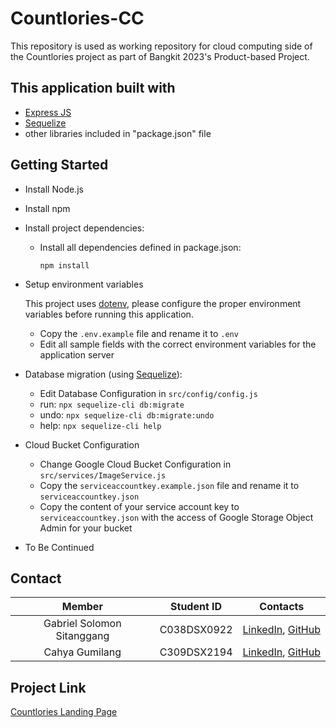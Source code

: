 # Countlories-CC

This repository is used as working repository for cloud computing side of the Countlories project as part of Bangkit 2023's Product-based Project.

## This application built with
* [Express JS](https://expressjs.com/)
* [Sequelize](https://sequelize.org/)
* other libraries included in "package.json" file

## Getting Started
* Install Node.js
* Install npm
* Install project dependencies:
    
    - Install all dependencies defined in package.json:
    
        `npm install`
    
* Setup environment variables

    This project uses [dotenv](https://www.npmjs.com/package/dotenv), please configure the proper environment variables before running this application.
    
    - Copy the `.env.example` file and rename it to `.env`
    - Edit all sample fields with the correct environment variables for the application server
    
* Database migration (using [Sequelize](http://docs.sequelizejs.com)):
    - Edit Database Configuration in `src/config/config.js`
    - run: `npx sequelize-cli db:migrate`
    - undo: `npx sequelize-cli db:migrate:undo`
    - help: `npx sequelize-cli help`

* Cloud Bucket Configuration
    - Change Google Cloud Bucket Configuration in `src/services/ImageService.js`
    - Copy the `serviceaccountkey.example.json` file and rename it to `serviceaccountkey.json`
    - Copy the content of your service account key to `serviceaccountkey.json` with the access of Google Storage Object Admin for your bucket

* To Be Continued

## Contact
|            Member           				| Student ID |                                                       Contacts                                                      |
| :---------------------------------------: | :--------: | :-----------------------------------------------------------------------------------------------------------------: |
|     Gabriel Solomon Sitanggang     | C038DSX0922  |              [LinkedIn](https://www.linkedin.com/in/gabriel-solomon-sitanggang/), [GitHub](https://github.com/Gabrielstg02/)|
| Cahya Gumilang  | C309DSX2194  |     [LinkedIn](https://www.linkedin.com/in/cahya-gumilang), [GitHub](https://github.com/CahyaG)|

## Project Link
[Countlories Landing Page](https://github.com/IpunkDkk/Countlories)
